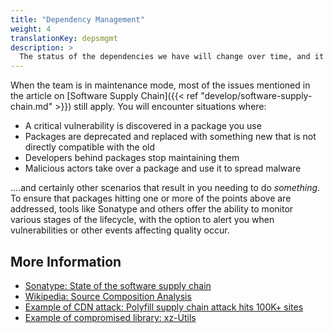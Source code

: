 ```yaml
---
title: "Dependency Management"
weight: 4
translationKey: depsmgmt
description: >
  The status of the dependencies we have will change over time, and it is inevitable that vulnerabilities will be discovered that we must mitigate. This job can be as simple as updating to a new version, but may also require more significant changes to the application.
---
```


When the team is in maintenance mode, most of the issues mentioned in the article on [Software Supply Chain]({{< ref "develop/software-supply-chain.md" >}}) still apply. You will encounter situations where:
* A critical vulnerability is discovered in a package you use
* Packages are deprecated and replaced with something new that is not directly compatible with the old
* Developers behind packages stop maintaining them
* Malicious actors take over a package and use it to spread malware

....and certainly other scenarios that result in you needing to do _something_. To ensure that packages hitting one or more of the points above are addressed, tools like Sonatype and others offer the ability to monitor various stages of the lifecycle, with the option to alert you when vulnerabilities or other events affecting quality occur.

## More Information
* [Sonatype: State of the software supply chain](https://www.sonatype.com/state-of-the-software-supply-chain/introduction)
* [Wikipedia: Source Composition Analysis](https://en.wikipedia.org/wiki/Software_composition_analysis)
* [Example of CDN attack: Polyfill supply chain attack hits 100K+ sites](https://sansec.io/research/polyfill-supply-chain-attack)
* [Example of compromised library: xz-Utils](https://arstechnica.com/security/2024/04/what-we-know-about-the-xz-utils-backdoor-that-almost-infected-the-world/)
